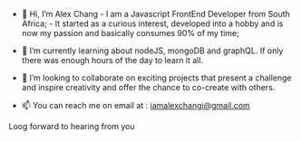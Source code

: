 - 👋 Hi, I’m Alex Chang
      - I am a Javascript FrontEnd Developer from South Africa;
      - It started as a curious interest, developed into a hobby and is now my passion and basically consumes 90% of my time;
      
- 🌱 I’m currently learning about nodeJS, mongoDB and graphQL. If only there was enough hours of the day to learn it all.

- 💞️ I’m looking to collaborate on exciting projects that present a challenge and inspire creativity and offer the chance to co-create with others.

- 📫 You can reach me on email at : iamalexchangi@gmail.com

Loog forward to hearing from you
